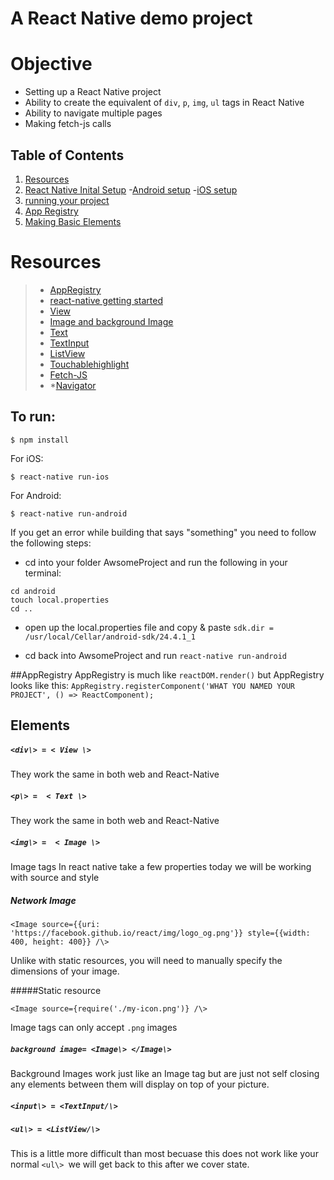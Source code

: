 # A React Native demo project

# Objective
* Setting up a React Native project
* Ability to create the equivalent of `div`, `p`, `img`, `ul` tags in React Native
* Ability to navigate multiple pages
* Making fetch-js calls

## Table of Contents
1. [Resources](#resources)
2. [React Native Inital Setup](https://github.com/Joshuaf91/react-native-for-android/blob/master/react-native-inital-setup.md#react-native-inital-setup)
	-[Android setup](https://github.com/Joshuaf91/react-native-for-android/blob/master/react-native-inital-setup.md#android-react-native-set-up)
	-[iOS setup](https://github.com/Joshuaf91/react-native-for-android/blob/master/react-native-inital-setup.md#ios-react-native-set-up)
3. [running your project](#to-run)
4. [App Registry](#appregistry)
5. [Making Basic Elements](#elements)

# Resources
>* [AppRegistry](https://facebook.github.io/react-native/docs/appregistry.html)
>* [react-native getting started](https://facebook.github.io/react-native/docs/getting-started.html)
>* [View](https://facebook.github.io/react-native/docs/view.html)
>* [Image and background Image](https://facebook.github.io/react-native/docs/image.html)
>* [Text](https://facebook.github.io/react-native/docs/text.html)
>* [TextInput](https://facebook.github.io/react-native/docs/textinput.html)
>* [ListView](https://facebook.github.io/react-native/docs/using-a-listview.html)
>* [Touchablehighlight](https://facebook.github.io/react-native/docs/touchablehighlight.html)
>* [Fetch-JS](https://developer.mozilla.org/en-US/docs/Web/API/Fetch_API)
>* *[Navigator](https://facebook.github.io/react-native/docs/using-navigators.html)




## To run:


`$ npm install` 

For iOS:

```
$ react-native run-ios
```
For Android:
```
$ react-native run-android
```

If you get an error while building that says "something" you need to follow the following steps:

- cd into your folder AwsomeProject and run the following in your terminal:

```
cd android
touch local.properties
cd ..
```

- open up the local.properties file and copy & paste `sdk.dir = /usr/local/Cellar/android-sdk/24.4.1_1`

- cd back into AwsomeProject and run `react-native run-android`

##AppRegistry
AppRegistry is much like `reactDOM.render()` but AppRegistry looks like this:
`AppRegistry.registerComponent('WHAT YOU NAMED YOUR PROJECT', () => ReactComponent);`

## Elements
##### `<div\> = < View \>`
They work the same in both web and React-Native 

##### `<p\> =  < Text \>`
They work the same in both web and React-Native

##### `<img\> =  < Image \>`
Image tags In react native take a few properties today we will be working with source and style

##### Network Image

```
<Image source={{uri: 'https://facebook.github.io/react/img/logo_og.png'}} style={{width: 400, height: 400}} /\>
```

Unlike with static resources, you will need to manually specify the dimensions of your image.

#####Static resource

```
<Image source={require('./my-icon.png')} /\>
```

Image tags can only accept `.png` images

##### `background image= <Image\> </Image\>`
Background Images work just like an Image tag but are just not self closing any elements between them will display on top of your picture.

##### `<input\> = <TextInput/\>`

##### `<ul\> = <ListView/\>`
This is a little more difficult than most becuase this does not work like your normal `<ul\> `we will get back to this after we cover state.


